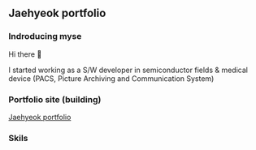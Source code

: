 
## Jaehyeok portfolio

### Indroducing myse

Hi there 👋

I started working as a S/W developer in semiconductor fields & medical device (PACS, Picture Archiving and Communication System)


### Portfolio site (building)

[Jaehyeok portfolio](https://denv-portfolio-jh4843.vercel.app/)

### Skils




<!--
**jh4843/jh4843** is a ✨ _special_ ✨ repository because its `README.md` (this file) appears on your GitHub profile.

Here are some ideas to get you started:

- 🔭 I’m currently working on ...
- 🌱 I’m currently learning ...
- 👯 I’m looking to collaborate on ...
- 🤔 I’m looking for help with ...
- 💬 Ask me about ...
- 📫 How to reach me: ...
- 😄 Pronouns: ...
- ⚡ Fun fact: ...
-->
